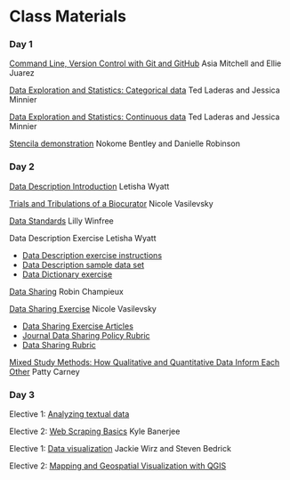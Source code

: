 # Class Materials

### Day 1
[Command Line, Version Control with Git and GitHub](https://github.com/asiadmitchell/GitIntro/blob/master/README.md)
Asia Mitchell and Ellie Juarez

[Data Exploration and Statistics: Categorical data](https://minnier.shinyapps.io/ODSI_categoricalData/)
Ted Laderas and Jessica Minnier

[Data Exploration and Statistics: Continuous data](https://minnier.shinyapps.io/ODSI_continuousData/)
Ted Laderas and Jessica Minnier

[Stencila demonstration](https://stenci.la/)
Nokome Bentley and Danielle Robinson

### Day 2
[Data Description Introduction](https://docs.google.com/presentation/d/1TRVECyugWVPmVs1Rrk2rR5vs9ebHYIsKWPLqTA_4De8/edit)
Letisha Wyatt

[Trials and Tribulations of a Biocurator](https://drive.google.com/file/d/1RjnjwFmQc-BZG7vUUMhx8jHqD1J-NCCx/view)
Nicole Vasilevsky

[Data Standards](https://docs.google.com/presentation/d/1eMo-BPoC0OQsvG2z3wxh85qQbmSwyoygvjVRyGBNyDs/edi)
Lilly Winfree

Data Description Exercise
Letisha Wyatt
- [Data Description exercise instructions](https://docs.google.com/document/d/1uDp0xP8-irS_Axd6CFt4mpcLrtcyPGysBdaLR8kFf3Y/edit)
- [Data Description sample data set](https://drive.google.com/file/d/1nLkjuKaeuOM8XbkRcHgB4Ftf1PdH4TiK/view?usp=sharing)
- [Data Dictionary exercise](https://docs.google.com/document/d/1ldMhIla2icJwhTrkn94jZhLmRPyYnDSuFeImwjBMYlU/edit)

[Data Sharing](https://drive.google.com/open?id=13UGRdjDPSKkyO5HEVSJsTbjeFlBD3DUV)
Robin Champieux

[Data Sharing Exercise](https://docs.google.com/document/d/1urdKZx4t9SfXlP_44ZJwHF0Ja8XG3YiZlf7sfI7mJOQ/edit)
Nicole Vasilevsky
- [Data Sharing Exercise Articles](https://docs.google.com/spreadsheets/d/1wLzsuPX6nR8il7nH7cdWkty6kmjCow0zWWjnMRH-kc0/edit#gid=0)
- [Journal Data Sharing Policy Rubric](https://docs.google.com/spreadsheets/d/1IAseuBDdvjhG-naxhZNjGm9NW15mvptCSk9g_QBTtPY/edit#gid=0)
- [Data Sharing Rubric](https://docs.google.com/document/d/1IZXIbYY4OZ0AuvnK-Se8-9OHloTaZNchoGnUZfnn7To/edit)

[Mixed Study Methods: How Qualitative and Quantitative Data Inform Each Other](https://docs.google.com/presentation/d/11RQpI3YSLpH2x4_Y8Xuiia-99GjYCvmW3Omja3xZkdY/edit#slide=id.p3)
Patty Carney

### Day 3
Elective 1: [Analyzing textual data](https://drive.google.com/file/d/1iCZxXH-sdSpLW8epRcq6p7uSgf9l9oR7/view?usp=sharing)

Elective 2: [Web Scraping Basics](https://docs.google.com/presentation/d/1LRt7VMbtc-LXT966gpbBf08xtMEfjUNpkNdFXF0M2S8/edit#slide=id.g27212ec464_0_13)
Kyle Banerjee

Elective 1: [Data visualization](https://drive.google.com/drive/folders/1heGslwwU_GBliZU3OsWqlulvj0deEy-S?usp=sharing)
Jackie Wirz and Steven Bedrick

Elective 2: [Mapping and Geospatial Visualization with QGIS](https://docs.google.com/document/d/1KIunLenqHPb4dRXKNLSv95UbShnAlc4K7TBGmvVcECo/edit#heading=h.jfhgevs44qkm)


